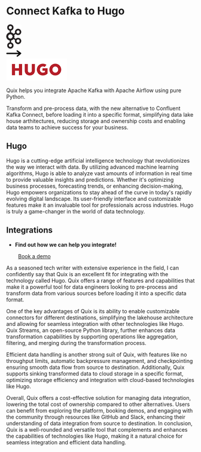 # Connect Kafka to Hugo

<div class="connect-images cards blog-grid-card" markdown>
<div>
<img src="../images/kafka_logo.png" width="40px" />
</div>
<div>
<img src="../images/arrow.svg" width="40px" />
</div>
<div>
<img src="./images/hugo_1.jpg" />
</div>
</div>

Quix helps you integrate Apache Kafka with Apache Airflow using pure Python.

Transform and pre-process data, with the new alternative to Confluent Kafka Connect, before loading it into a specific format, simplifying data lake house arthitectures, reducing storage and ownership costs and enabling data teams to achieve success for your business.

## Hugo

Hugo is a cutting-edge artificial intelligence technology that revolutionizes the way we interact with data. By utilizing advanced machine learning algorithms, Hugo is able to analyze vast amounts of information in real time to provide valuable insights and predictions. Whether it's optimizing business processes, forecasting trends, or enhancing decision-making, Hugo empowers organizations to stay ahead of the curve in today's rapidly evolving digital landscape. Its user-friendly interface and customizable features make it an invaluable tool for professionals across industries. Hugo is truly a game-changer in the world of data technology.

## Integrations

<div class="grid cards" markdown>

- __Find out how we can help you integrate!__

    <a class="md-button md-button--primary" href="https://share.hsforms.com/1iW0TmZzKQMChk0lxd_tGiw4yjw2?__hstc=175542013.2303933fbd746c0ac86d9ccbe9bc9100.1728383268831.1729603416735.1729620918855.31&__hssc=175542013.1.1729620918855&__hsfp=2132701734" target="_blank" style="margin:.5rem;">Book a demo</a>

</div>


As a seasoned tech writer with extensive experience in the field, I can confidently say that Quix is an excellent fit for integrating with the technology called Hugo. Quix offers a range of features and capabilities that make it a powerful tool for data engineers looking to pre-process and transform data from various sources before loading it into a specific data format.

One of the key advantages of Quix is its ability to enable customizable connectors for different destinations, simplifying the lakehouse architecture and allowing for seamless integration with other technologies like Hugo. Quix Streams, an open-source Python library, further enhances data transformation capabilities by supporting operations like aggregation, filtering, and merging during the transformation process.

Efficient data handling is another strong suit of Quix, with features like no throughput limits, automatic backpressure management, and checkpointing ensuring smooth data flow from source to destination. Additionally, Quix supports sinking transformed data to cloud storage in a specific format, optimizing storage efficiency and integration with cloud-based technologies like Hugo.

Overall, Quix offers a cost-effective solution for managing data integration, lowering the total cost of ownership compared to other alternatives. Users can benefit from exploring the platform, booking demos, and engaging with the community through resources like GitHub and Slack, enhancing their understanding of data integration from source to destination. In conclusion, Quix is a well-rounded and versatile tool that complements and enhances the capabilities of technologies like Hugo, making it a natural choice for seamless integration and efficient data handling.

